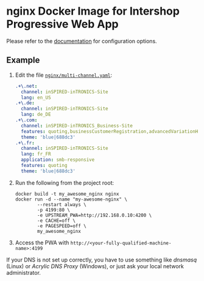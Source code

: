 # nginx Docker Image for Intershop Progressive Web App

Please refer to the [documentation](../docs/guides/nginx-startup.md) for configuration options.

## Example

1. Edit the file [`nginx/multi-channel.yaml`](multi-channel.yaml):
   ```yaml
   .+\.net:
     channel: inSPIRED-inTRONICS-Site
     lang: en_US
   .+\.de:
     channel: inSPIRED-inTRONICS-Site
     lang: de_DE
   .+\.com:
     channel: inSPIRED-inTRONICS_Business-Site
     features: quoting,businessCustomerRegistration,advancedVariationHandling
     theme: 'blue|688dc3'
   .+\.fr:
     channel: inSPIRED-inTRONICS-Site
     lang: fr_FR
     application: smb-responsive
     features: quoting
     theme: 'blue|688dc3'
   ```
2. Run the following from the project root:

   ```
   docker build -t my_awesome_nginx nginx
   docker run -d --name "my-awesome-nginx" \
           --restart always \
           -p 4199:80 \
           -e UPSTREAM_PWA=http://192.168.0.10:4200 \
           -e CACHE=off \
           -e PAGESPEED=off \
           my_awesome_nginx
   ```

3. Access the PWA with `http://<your-fully-qualified-machine-name>:4199`

If your DNS is not set up correctly, you have to use something like _dnsmasq_ (Linux) or _Acrylic DNS Proxy_ (Windows), or just ask your local network administrator.
